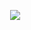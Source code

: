 ⠀⠀⠀⠀⠀⠀⠀⠀⠀
⠀⠀⠀⠀![](https://komarev.com/ghpvc/?username=your-github-username&label=⠀⠀𓈒⠀⠀𓏸⠀⠀&color=FFB4CB&style=flat-square)


